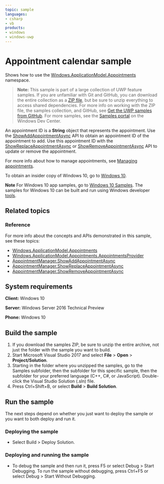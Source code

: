 ```yaml
---
topic: sample
languages:
- csharp
- vb
products:
- windows
- windows-uwp
---
```


<!---
  category: ContactsAndCalendar 
  samplefwlink: http://go.microsoft.com/fwlink/p/?LinkId=620488
--->

# Appointment calendar sample

Shows how to use the [Windows.ApplicationModel.Appointments](http://msdn.microsoft.com/library/windows/apps/dn263359) namespace. 

> **Note:** This sample is part of a large collection of UWP feature samples. 
> If you are unfamiliar with Git and GitHub, you can download the entire collection as a 
> [ZIP file](https://github.com/Microsoft/Windows-universal-samples/archive/master.zip), but be 
> sure to unzip everything to access shared dependencies. For more info on working with the ZIP file, 
> the samples collection, and GitHub, see [Get the UWP samples from GitHub](https://aka.ms/ovu2uq). 
> For more samples, see the [Samples portal](https://aka.ms/winsamples) on the Windows Dev Center. 

An appointment ID is a **String** object that represents the appointment. Use the 
[ShowAddAppointmentAsync](http://msdn.microsoft.com/library/windows/apps/dn297256) API to obtain an appointment ID of the appointment to add. 
Use this appointment ID with the [ShowReplaceAppointmentAsync](http://msdn.microsoft.com/library/windows/apps/dn297283) or 
[ShowRemoveAppointmentAsync](http://msdn.microsoft.com/library/windows/apps/dn297269) API to update or remove the appointment. 

For more info about how to manage appointments, see [Managing appointments](https://msdn.microsoft.com/library/windows/apps/mt269389).

To obtain an insider copy of Windows 10, go to [Windows 10](http://insider.windows.com). 

**Note**  For Windows 10 app samples, go to  [Windows 10 Samples](https://github.com/Microsoft/Windows-universal-samples). The samples for Windows 10 can be built and run using Windows developer [tools](https://developer.windows.com).

## Related topics

### Reference
For more info about the concepts and APIs demonstrated in this sample, see these topics:

- [Windows.ApplicationModel.Appointments](http://msdn.microsoft.com/library/windows/apps/dn263359)
- [Windows.ApplicationModel.Appointments.AppointmentsProvider](http://msdn.microsoft.com/library/windows/apps/dn297284)
- [AppointmentManager.ShowAddAppointmentAsync](http://msdn.microsoft.com/library/windows/apps/dn297256)
- [AppointmentManager.ShowReplaceAppointmentAsync](http://msdn.microsoft.com/library/windows/apps/dn297283)
- [AppointmentManager.ShowRemoveAppointmentAsync](http://msdn.microsoft.com/library/windows/apps/dn297269)

## System requirements

**Client:** Windows 10

**Server:** Windows Server 2016 Technical Preview

**Phone:** Windows 10

## Build the sample

1. If you download the samples ZIP, be sure to unzip the entire archive, not just the folder with the sample you want to build. 
2. Start Microsoft Visual Studio 2017 and select **File** \> **Open** \> **Project/Solution**.
3. Starting in the folder where you unzipped the samples, go to the Samples subfolder, then the subfolder for this specific sample, then the subfolder for your preferred language (C++, C#, or JavaScript). Double-click the Visual Studio Solution (.sln) file.
4. Press Ctrl+Shift+B, or select **Build** \> **Build Solution**.

## Run the sample

The next steps depend on whether you just want to deploy the sample or you want to both deploy and run it.

### Deploying the sample

- Select Build > Deploy Solution. 

### Deploying and running the sample

- To debug the sample and then run it, press F5 or select Debug >  Start Debugging. To run the sample without debugging, press Ctrl+F5 or select Debug > Start Without Debugging. 
